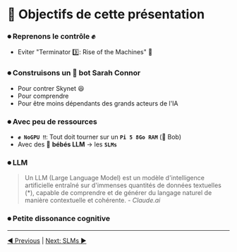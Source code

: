 # 🎯 Objectifs de cette présentation

### ⏺ Reprenons le contrôle ✊

- Eviter "Terminator 3️⃣: Rise of the Machines" 🤖

### ⏺ Construisons un 🤖 bot Sarah Connor

- Pour contrer Skynet 😆
- Pour comprendre 
- Pour être moins dépendants des grands acteurs de l'IA

### ⏺ Avec peu de ressources

- **`✊ NoGPU ‼️`**: Tout doit tourner sur un **`Pi 5 8Go RAM`** (🥰 Bob)
- Avec des 🐣 **bébés LLM** -> les **`SLMs`**

### ⏺ LLM

> Un LLM (Large Language Model) est un modèle d'intelligence artificielle entraîné sur d'immenses quantités de données textuelles (*), capable de comprendre et de générer du langage naturel de manière contextuelle et cohérente. - *Claude.ai*

### ⏺ Petite dissonance cognitive
___
[◀️ Previous](./05-terminator_1.md#résumé-de-terminator-1) | [Next: SLMs ▶️](./07-slms.md#small-language-models)